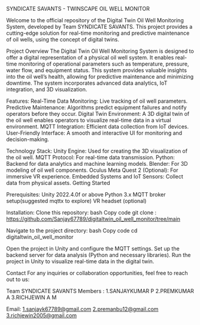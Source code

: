 SYNDICATE SAVANTS - TWINSCAPE OIL WELL MONITOR 

Welcome to the official repository of the Digital Twin Oil Well Monitoring System, developed by Team SYNDICATE SAVANTS.
This project provides a cutting-edge solution for real-time monitoring and predictive maintenance of oil wells, using the concept of digital twins.

Project Overview
The Digital Twin Oil Well Monitoring System is designed to offer a digital representation of a physical oil well system. It enables real-time monitoring of operational parameters such as temperature, pressure, water flow, and equipment status. This system provides valuable insights into the oil well’s health, allowing for predictive maintenance and minimizing downtime. The system incorporates advanced data analytics, IoT integration, and 3D visualization.

  Features:
    Real-Time Data Monitoring: Live tracking of oil well parameters.
    Predictive Maintenance: Algorithms predict equipment failures and notify operators before they occur.
    Digital Twin Environment: A 3D digital twin of the oil well enables operators to visualize real-time data in a virtual environment.
    MQTT Integration: Efficient data collection from IoT devices.
    User-Friendly Interface: A smooth and interactive UI for monitoring and decision-making.

Technology Stack:
  Unity Engine: Used for creating the 3D visualization of the oil well.
  MQTT Protocol: For real-time data transmission.
  Python: Backend for data analytics and machine learning models.
  Blender: For 3D modeling of oil well components.
  Oculus Meta Quest 2 (Optional): For immersive VR experience.
  Embedded Systems and IoT Sensors: Collect data from physical assets.
  Getting Started

Prerequisites:
  Unity 2022.4.0f or above
  Python 3.x
  MQTT broker setup(suggested mqttx to explore)
  VR headset (optional)

Installation:
  Clone this repository:
    bash
      Copy code
        git clone : https://github.com/Sanjay67789/digitaltwin_oil_well_monitor/tree/main
 
  Navigate to the project directory:
    bash
      Copy code
        cd digitaltwin_oil_well_monitor

Open the project in Unity and configure the MQTT settings.
Set up the backend server for data analysis (Python and necessary libraries).
Run the project in Unity to visualize real-time data in the digital twin.

Contact
For any inquiries or collaboration opportunities, feel free to reach out to us:

Team SYNDICATE SAVANTS
Members : 1.SANJAYKUMAR P 
          2.PREMKUMAR A
          3.RICHJEWIN A M

Email:  1.sanjayk67789@gmail.com
        2.premanbu12@gmail.com
        3.richjewin2005@gmail.com
      

